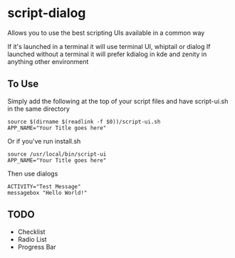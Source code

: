 script-dialog
=============

Allows you to use the best scripting UIs available in a common way

If it's launched in a terminal it will use terminal UI, whiptail or dialog
If launched without a terminal it will prefer kdialog in kde and zenity in anything other environment

To Use
-------
Simply add the following at the top of your script files and have script-ui.sh in the same directory

    source $(dirname $(readlink -f $0))/script-ui.sh
    APP_NAME="Your Title goes here"
    
Or if you've run install.sh

    source /usr/local/bin/script-ui
    APP_NAME="Your Title goes here"

Then use dialogs

    ACTIVITY="Test Message"
    messagebox "Hello World!"

TODO
------
  * Checklist
  * Radio List
  * Progress Bar
